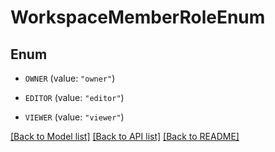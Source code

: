 # WorkspaceMemberRoleEnum

## Enum


* `OWNER` (value: `"owner"`)

* `EDITOR` (value: `"editor"`)

* `VIEWER` (value: `"viewer"`)


[[Back to Model list]](../README.md#documentation-for-models) [[Back to API list]](../README.md#documentation-for-api-endpoints) [[Back to README]](../README.md)


